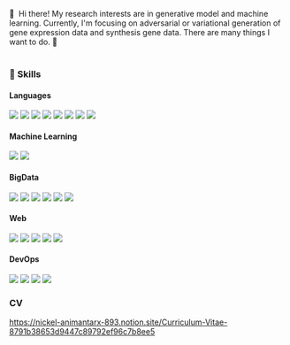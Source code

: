 <p>
  👋&nbsp; Hi there! My research interests are in generative model and machine learning. Currently, I'm focusing on adversarial or variational generation of gene expression data and synthesis gene data. There are many things I want to do. 🤔 <br/><br/>
</p>


### 💪 Skills

#### Languages

<p>
  <img src="https://img.shields.io/badge/Python-3776AB?style=flat-square&logo=Python&logoColor=white"/> 
  <img src="https://img.shields.io/badge/Java-007396?style=flat-square&logo=Java&logoColor=white"/>
  <img src="https://img.shields.io/badge/R-276DC3?style=flat-square&logo=R&logoColor=white"/>
  <img src="https://img.shields.io/badge/Scala-DC322F?style=flat-square&logo=Scala&logoColor=white"/>
  <img src="https://img.shields.io/badge/kotlin-7F52FF?style=flat-square&logo=kotlin&logoColor=white"/>
  <img src="https://img.shields.io/badge/JavaScript-F7DF1E?style=flat-square&logo=JavaScript&logoColor=white"/>
  <img src="https://img.shields.io/badge/TypeScript-3178C6?style=flat-square&logo=TypeScript&logoColor=white"/>
  <img src="https://img.shields.io/badge/Solidity-363636?style=flat-square&logo=Solidity&logoColor=white"/>
</p>

#### Machine Learning

<p>
  <img src="https://img.shields.io/badge/PyTorch-EE4C2C?style=flat-square&logo=PyTorch&logoColor=white"/>
  <img src="https://img.shields.io/badge/TensorFlow-FF6F00?style=flat-square&logo=TensorFlow&logoColor=white"/>
</p>

#### BigData

<p>
  <img src="https://img.shields.io/badge/Kubernates-326CE5?style=flat-square&logo=Kubernates&logoColor=black"/>
  <img src="https://img.shields.io/badge/VLDB-363636?style=flat-square&logo=VLDB&logoColor=white"/>
  <img src="https://img.shields.io/badge/Apache Hadoop-66CCFF?style=flat-square&logo=ApacheHadoop&logoColor=black"/>
  <img src="https://img.shields.io/badge/Apache Spark-E25A1C?style=flat-square&logo=ApacheSpark&logoColor=white"/>
  <img src="https://img.shields.io/badge/Apache Hive-FDEE21?style=flat-square&logo=ApacheHive&logoColor=black"/>
  <img src="https://img.shields.io/badge/Apache Kafka-231F20?style=flat-square&logo=ApacheKafka&logoColor=white"/>
</p>

#### Web

<p>
  <img src="https://img.shields.io/badge/Spring-6DB33F?style=flat-square&logo=Spring&logoColor=white"/>
  <img src="https://img.shields.io/badge/Node.js-339933?style=flat-square&logo=Node.js&logoColor=white"/>
  <img src="https://img.shields.io/badge/Vue.js-4FC08D?style=flat-square&logo=Veu.js&logoColor=white"/>
  <img src="https://img.shields.io/badge/MySQL-4479A1?style=flat-square&logo=MySQL&logoColor=white"/>
  <img src="https://img.shields.io/badge/Microsoft SQL Server-CC2927?style=flat-square&logo=Microsoft SQL Server&logoColor=white"/>
</p>


#### DevOps

<p>
  <img src="https://img.shields.io/badge/AWS-232F3E?style=flat-square&logo=AWS&logoColor=white"/>
  <img src="https://img.shields.io/badge/Docker-2496ED?style=flat-square&logo=Docker&logoColor=white"/>
  <img src="https://img.shields.io/badge/Git-F05032?style=flat-square&logo=Git&logoColor=white"/>
  <img src="https://img.shields.io/badge/Wandb-F05032?style=flat-square&logo=Wandb&logoColor=white"/>
</p>


### CV
https://nickel-animantarx-893.notion.site/Curriculum-Vitae-8791b38653d9447c89792ef96c7b8ee5
